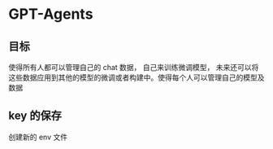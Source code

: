 # GPT-Agents

## 目标

使得所有人都可以管理自己的 chat 数据， 自己来训练微调模型， 未来还可以将这些数据应用到其他的模型的微调或者构建中。使得每个人可以管理自己的模型及数据

## key 的保存

创建新的 env 文件
